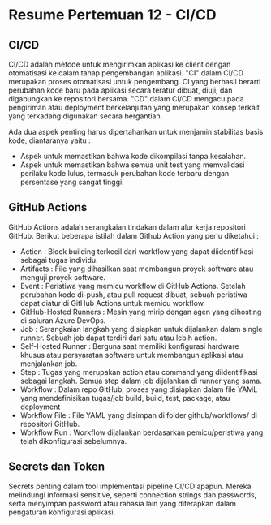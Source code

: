 # Resume Pertemuan 12 - CI/CD
## CI/CD
CI/CD adalah metode untuk mengirimkan aplikasi ke client dengan otomatisasi ke dalam tahap pengembangan aplikasi.
"CI" dalam CI/CD merupakan proses otomatisasi untuk pengembang. CI yang berhasil berarti perubahan kode baru pada 
aplikasi secara teratur dibuat, diuji, dan digabungkan ke repositori bersama. "CD" dalam CI/CD mengacu pada pengiriman 
atau deployment berkelanjutan yang merupakan konsep terkait yang terkadang digunakan secara bergantian.

Ada dua aspek penting harus dipertahankan untuk menjamin stabilitas basis kode, diantaranya yaitu :
- Aspek untuk memastikan bahwa kode dikompilasi tanpa kesalahan.
- Aspek untuk memastikan bahwa semua unit test yang memvalidasi perilaku kode lulus, termasuk perubahan kode terbaru 
dengan persentase yang sangat tinggi.

## GitHub Actions
GitHub Actions adalah serangkaian tindakan dalam alur kerja repositori GitHub. Berikut beberapa istilah dalam Github Action yang perlu diketahui :
- Action : Block building terkecil dari workflow yang dapat diidentifikasi sebagai tugas individu.
- Artifacts : File yang dihasilkan saat membangun proyek software atau menguji proyek software.
- Event : Peristiwa yang memicu workflow di GitHub Actions. Setelah perubahan kode di-push, atau pull request dibuat, sebuah peristiwa dapat diatur 
di GitHub Actions untuk memicu workflow.
- GitHub-Hosted Runners : Mesin yang mirip dengan agen yang dihosting di saluran Azure DevOps.
- Job : Serangkaian langkah yang disiapkan untuk dijalankan dalam single runner. Sebuah job dapat terdiri dari satu atau lebih action.
- Self-Hosted Runner : Berguna saat memiliki konfigurasi hardware khusus atau persyaratan software untuk membangun aplikasi atau menjalankan job.
- Step : Tugas yang merupakan action atau command yang diidentifikasi sebagai langkah. Semua step dalam job dijalankan di runner yang sama.
- Workflow : Dalam repo GitHub, proses yang disiapkan dalam file YAML yang mendefinisikan tugas/job build, build, test, package, atau deployment
- Workflow File : File YAML yang disimpan di folder github/workflows/ di repositori GitHub.
- Workflow Run : Workflow dijalankan berdasarkan pemicu/peristiwa yang telah dikonfigurasi sebelumnya.

## Secrets dan Token
Secrets penting dalam tool implementasi pipeline CI/CD apapun. Mereka melindungi informasi sensitive, seperti connection strings dan passwords, serta 
menyimpan password atau rahasia lain yang diterapkan dalam pengaturan konfigurasi aplikasi.